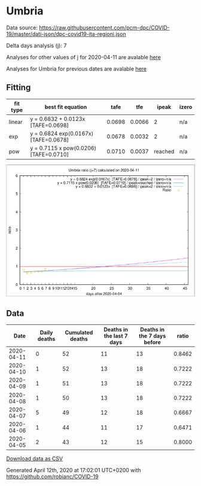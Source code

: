 # Umbria

Data source: https://raw.githubusercontent.com/pcm-dpc/COVID-19/master/dati-json/dpc-covid19-ita-regioni.json

Delta days analysis (j): 7

Analyses for other values of j for 2020-04-11 are avalable [here](../2020-04-11/README.md)

Analyses for Umbria for previous dates are avalable [here](../README.md)

## Fitting 
|fit type|best fit equation|tafe|tfe|ipeak|izero|
|-------|-----|--------|------|---|---|
|linear|y = 0.6832 + 0.0123x  [TAFE=0.0698]|0.0698|0.0066|2|n/a|
|exp|y = 0.6824 exp(0.0167x)  [TAFE=0.0678]|0.0678|0.0032|2|n/a|
|pow|y = 0.7115 x pow(0.0206)  [TAFE=0.0710]|0.0710|0.0037|reached|n/a|

![Plot](COVID-19_umbria_j7_2020-04-11.png)

## Data
|Date|Daily deaths|Cumulated deaths|Deaths in the last 7 days|Deaths in the 7 days before|ratio|
|----|----------|-----------|-------|--------------------|-----|
|2020-04-11|0|52|11|13|0.8462|
|2020-04-10|1|52|13|18|0.7222|
|2020-04-09|1|51|13|18|0.7222|
|2020-04-08|1|50|13|18|0.7222|
|2020-04-07|5|49|12|18|0.6667|
|2020-04-06|1|44|11|17|0.6471|
|2020-04-05|2|43|12|15|0.8000|

[Download data as CSV](COVID-19_umbria_j7_2020-04-11.csv)

Generated April 12th, 2020 at 17:02:01 UTC+0200 with https://github.com/robianc/COVID-19
